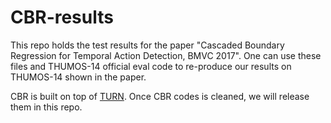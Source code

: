 # CBR-results
This repo holds the test results for the paper "Cascaded Boundary Regression for Temporal Action Detection, BMVC 2017". One can use these files and THUMOS-14 official eval code to re-produce our results on THUMOS-14 shown in the paper.

CBR is built on top of [TURN](https://github.com/jiyanggao/TURN-TAP). Once CBR codes is cleaned, we will release them in this repo.
